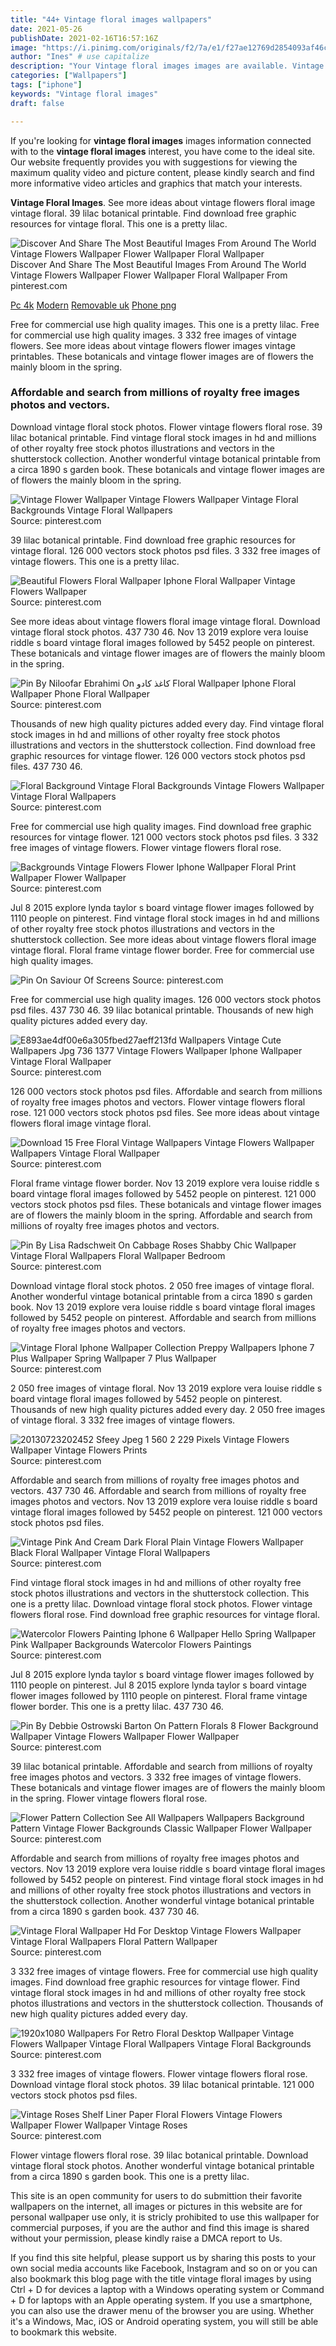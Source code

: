 ```yaml
---
title: "44+ Vintage floral images wallpapers"
date: 2021-05-26
publishDate: 2021-02-16T16:57:16Z
image: "https://i.pinimg.com/originals/f2/7a/e1/f27ae12769d2854093af46ca123571ea.jpg"
author: "Ines" # use capitalize
description: "Your Vintage floral images images are available. Vintage floral images are a topic that is being searched for and liked by netizens now. You can Get the Vintage floral images files here. Get all royalty-free vectors."
categories: ["Wallpapers"]
tags: ["iphone"]
keywords: "Vintage floral images"
draft: false

---
```


If you're looking for **vintage floral images** images information connected with to the **vintage floral images** interest, you have come to the ideal  site.  Our website frequently  provides you with  suggestions  for viewing  the maximum  quality video and picture  content, please kindly search and find more informative video articles and graphics  that match your interests.

**Vintage Floral Images**. See more ideas about vintage flowers floral image vintage floral. 39 lilac botanical printable. Find download free graphic resources for vintage floral. This one is a pretty lilac.

![Discover And Share The Most Beautiful Images From Around The World Vintage Flowers Wallpaper Flower Wallpaper Floral Wallpaper](https://i.pinimg.com/originals/25/a5/14/25a5140acc627542826fe393995bc231.jpg "Discover And Share The Most Beautiful Images From Around The World Vintage Flowers Wallpaper Flower Wallpaper Floral Wallpaper")
Discover And Share The Most Beautiful Images From Around The World Vintage Flowers Wallpaper Flower Wallpaper Floral Wallpaper From pinterest.com

[Pc 4k](/pc-4k/)
[Modern](/modern/)
[Removable uk](/removable-uk/)
[Phone png](/phone-png/)

Free for commercial use high quality images. This one is a pretty lilac. Free for commercial use high quality images. 3 332 free images of vintage flowers. See more ideas about vintage flowers flower images vintage printables. These botanicals and vintage flower images are of flowers the mainly bloom in the spring.

### Affordable and search from millions of royalty free images photos and vectors.

Download vintage floral stock photos. Flower vintage flowers floral rose. 39 lilac botanical printable. Find vintage floral stock images in hd and millions of other royalty free stock photos illustrations and vectors in the shutterstock collection. Another wonderful vintage botanical printable from a circa 1890 s garden book. These botanicals and vintage flower images are of flowers the mainly bloom in the spring.


![Vintage Flower Wallpaper Vintage Flowers Wallpaper Vintage Floral Backgrounds Vintage Floral Wallpapers](https://i.pinimg.com/originals/01/0f/8f/010f8f9c5a7e066111d43fb50928a717.jpg "Vintage Flower Wallpaper Vintage Flowers Wallpaper Vintage Floral Backgrounds Vintage Floral Wallpapers")
Source: pinterest.com

39 lilac botanical printable. Find download free graphic resources for vintage floral. 126 000 vectors stock photos psd files. 3 332 free images of vintage flowers. This one is a pretty lilac.

![Beautiful Flowers Floral Wallpaper Iphone Floral Wallpaper Vintage Flowers Wallpaper](https://i.pinimg.com/originals/11/59/a0/1159a0f7ea49a328ebee98da594cf04c.jpg "Beautiful Flowers Floral Wallpaper Iphone Floral Wallpaper Vintage Flowers Wallpaper")
Source: pinterest.com

See more ideas about vintage flowers floral image vintage floral. Download vintage floral stock photos. 437 730 46. Nov 13 2019 explore vera louise riddle s board vintage floral images followed by 5452 people on pinterest. These botanicals and vintage flower images are of flowers the mainly bloom in the spring.

![Pin By Niloofar Ebrahimi On کاغذ کادو Floral Wallpaper Iphone Floral Wallpaper Phone Floral Wallpaper](https://i.pinimg.com/736x/4b/90/1b/4b901b903d7688a57dead8123974972e.jpg "Pin By Niloofar Ebrahimi On کاغذ کادو Floral Wallpaper Iphone Floral Wallpaper Phone Floral Wallpaper")
Source: pinterest.com

Thousands of new high quality pictures added every day. Find vintage floral stock images in hd and millions of other royalty free stock photos illustrations and vectors in the shutterstock collection. Find download free graphic resources for vintage flower. 126 000 vectors stock photos psd files. 437 730 46.

![Floral Background Vintage Floral Backgrounds Vintage Flowers Wallpaper Vintage Floral Wallpapers](https://i.pinimg.com/736x/75/61/a1/7561a1f9cb4e7adebd7aaf0b10ba48f3.jpg "Floral Background Vintage Floral Backgrounds Vintage Flowers Wallpaper Vintage Floral Wallpapers")
Source: pinterest.com

Free for commercial use high quality images. Find download free graphic resources for vintage flower. 121 000 vectors stock photos psd files. 3 332 free images of vintage flowers. Flower vintage flowers floral rose.

![Backgrounds Vintage Flowers Flower Iphone Wallpaper Floral Print Wallpaper Flower Wallpaper](https://i.pinimg.com/originals/74/a0/58/74a058aee4e21e4bd7848b7038589986.jpg "Backgrounds Vintage Flowers Flower Iphone Wallpaper Floral Print Wallpaper Flower Wallpaper")
Source: pinterest.com

Jul 8 2015 explore lynda taylor s board vintage flower images followed by 1110 people on pinterest. Find vintage floral stock images in hd and millions of other royalty free stock photos illustrations and vectors in the shutterstock collection. See more ideas about vintage flowers floral image vintage floral. Floral frame vintage flower border. Free for commercial use high quality images.

![Pin On Saviour Of Screens](https://i.pinimg.com/originals/8c/44/ae/8c44aed3273134b447fa6b6c23df5fdf.jpg "Pin On Saviour Of Screens")
Source: pinterest.com

Free for commercial use high quality images. 126 000 vectors stock photos psd files. 437 730 46. 39 lilac botanical printable. Thousands of new high quality pictures added every day.

![E893ae4df00e6a305fbed27aeff213fd Wallpapers Vintage Cute Wallpapers Jpg 736 1377 Vintage Flowers Wallpaper Iphone Wallpaper Vintage Floral Wallpaper](https://i.pinimg.com/originals/b5/de/ea/b5deea6b641da0d06431ba7e62cd0323.jpg "E893ae4df00e6a305fbed27aeff213fd Wallpapers Vintage Cute Wallpapers Jpg 736 1377 Vintage Flowers Wallpaper Iphone Wallpaper Vintage Floral Wallpaper")
Source: pinterest.com

126 000 vectors stock photos psd files. Affordable and search from millions of royalty free images photos and vectors. Flower vintage flowers floral rose. 121 000 vectors stock photos psd files. See more ideas about vintage flowers floral image vintage floral.

![Download 15 Free Floral Vintage Wallpapers Vintage Flowers Wallpaper Wallpapers Vintage Floral Wallpaper](https://i.pinimg.com/originals/63/79/b7/6379b7082a33c310451fa4489519097f.jpg "Download 15 Free Floral Vintage Wallpapers Vintage Flowers Wallpaper Wallpapers Vintage Floral Wallpaper")
Source: pinterest.com

Floral frame vintage flower border. Nov 13 2019 explore vera louise riddle s board vintage floral images followed by 5452 people on pinterest. 121 000 vectors stock photos psd files. These botanicals and vintage flower images are of flowers the mainly bloom in the spring. Affordable and search from millions of royalty free images photos and vectors.

![Pin By Lisa Radschweit On Cabbage Roses Shabby Chic Wallpaper Vintage Floral Wallpapers Floral Wallpaper Bedroom](https://i.pinimg.com/originals/e6/3b/b6/e63bb6b51b6bc743915cd507120bb2a2.jpg "Pin By Lisa Radschweit On Cabbage Roses Shabby Chic Wallpaper Vintage Floral Wallpapers Floral Wallpaper Bedroom")
Source: pinterest.com

Download vintage floral stock photos. 2 050 free images of vintage floral. Another wonderful vintage botanical printable from a circa 1890 s garden book. Nov 13 2019 explore vera louise riddle s board vintage floral images followed by 5452 people on pinterest. Affordable and search from millions of royalty free images photos and vectors.

![Vintage Floral Iphone Wallpaper Collection Preppy Wallpapers Iphone 7 Plus Wallpaper Spring Wallpaper 7 Plus Wallpaper](https://i.pinimg.com/originals/f5/50/b8/f550b80aac599cc8bf8fd7cffd46b5cc.jpg "Vintage Floral Iphone Wallpaper Collection Preppy Wallpapers Iphone 7 Plus Wallpaper Spring Wallpaper 7 Plus Wallpaper")
Source: pinterest.com

2 050 free images of vintage floral. Nov 13 2019 explore vera louise riddle s board vintage floral images followed by 5452 people on pinterest. Thousands of new high quality pictures added every day. 2 050 free images of vintage floral. 3 332 free images of vintage flowers.

![20130723202452 Sfeey Jpeg 1 560 2 229 Pixels Vintage Flowers Wallpaper Vintage Flowers Prints](https://i.pinimg.com/originals/15/59/a8/1559a8fbdc5e2551dcdc12fc8f9de5d0.jpg "20130723202452 Sfeey Jpeg 1 560 2 229 Pixels Vintage Flowers Wallpaper Vintage Flowers Prints")
Source: pinterest.com

Affordable and search from millions of royalty free images photos and vectors. 437 730 46. Affordable and search from millions of royalty free images photos and vectors. Nov 13 2019 explore vera louise riddle s board vintage floral images followed by 5452 people on pinterest. 121 000 vectors stock photos psd files.

![Vintage Pink And Cream Dark Floral Plain Vintage Flowers Wallpaper Black Floral Wallpaper Vintage Floral Wallpapers](https://i.pinimg.com/originals/91/75/f1/9175f165948fc978b52eefab65d64a88.jpg "Vintage Pink And Cream Dark Floral Plain Vintage Flowers Wallpaper Black Floral Wallpaper Vintage Floral Wallpapers")
Source: pinterest.com

Find vintage floral stock images in hd and millions of other royalty free stock photos illustrations and vectors in the shutterstock collection. This one is a pretty lilac. Download vintage floral stock photos. Flower vintage flowers floral rose. Find download free graphic resources for vintage floral.

![Watercolor Flowers Painting Iphone 6 Wallpaper Hello Spring Wallpaper Pink Wallpaper Backgrounds Watercolor Flowers Paintings](https://i.pinimg.com/originals/fe/21/94/fe21947fe0940dd01c15f920035fab2b.jpg "Watercolor Flowers Painting Iphone 6 Wallpaper Hello Spring Wallpaper Pink Wallpaper Backgrounds Watercolor Flowers Paintings")
Source: pinterest.com

Jul 8 2015 explore lynda taylor s board vintage flower images followed by 1110 people on pinterest. Jul 8 2015 explore lynda taylor s board vintage flower images followed by 1110 people on pinterest. Floral frame vintage flower border. This one is a pretty lilac. 437 730 46.

![Pin By Debbie Ostrowski Barton On Pattern Florals 8 Flower Background Wallpaper Vintage Flowers Wallpaper Flower Wallpaper](https://i.pinimg.com/originals/78/c5/a0/78c5a0c2a68790a01f943ba0fce9355b.jpg "Pin By Debbie Ostrowski Barton On Pattern Florals 8 Flower Background Wallpaper Vintage Flowers Wallpaper Flower Wallpaper")
Source: pinterest.com

39 lilac botanical printable. Affordable and search from millions of royalty free images photos and vectors. 3 332 free images of vintage flowers. These botanicals and vintage flower images are of flowers the mainly bloom in the spring. Flower vintage flowers floral rose.

![Flower Pattern Collection See All Wallpapers Wallpapers Background Pattern Vintage Flower Backgrounds Classic Wallpaper Flower Wallpaper](https://i.pinimg.com/originals/6e/f6/e1/6ef6e1332f68f2343fd730f5c1fc0835.jpg "Flower Pattern Collection See All Wallpapers Wallpapers Background Pattern Vintage Flower Backgrounds Classic Wallpaper Flower Wallpaper")
Source: pinterest.com

Affordable and search from millions of royalty free images photos and vectors. Nov 13 2019 explore vera louise riddle s board vintage floral images followed by 5452 people on pinterest. Find vintage floral stock images in hd and millions of other royalty free stock photos illustrations and vectors in the shutterstock collection. Another wonderful vintage botanical printable from a circa 1890 s garden book. 437 730 46.

![Vintage Floral Wallpaper Hd For Desktop Vintage Flowers Wallpaper Vintage Floral Wallpapers Floral Pattern Wallpaper](https://i.pinimg.com/originals/d5/4e/83/d54e83df15ef5362251e45acdc809c61.jpg "Vintage Floral Wallpaper Hd For Desktop Vintage Flowers Wallpaper Vintage Floral Wallpapers Floral Pattern Wallpaper")
Source: pinterest.com

3 332 free images of vintage flowers. Free for commercial use high quality images. Find download free graphic resources for vintage flower. Find vintage floral stock images in hd and millions of other royalty free stock photos illustrations and vectors in the shutterstock collection. Thousands of new high quality pictures added every day.

![1920x1080 Wallpapers For Retro Floral Desktop Wallpaper Vintage Flowers Wallpaper Vintage Floral Wallpapers Vintage Floral Backgrounds](https://i.pinimg.com/originals/ab/84/81/ab8481704ff15fbe3469bc834d5d0293.jpg "1920x1080 Wallpapers For Retro Floral Desktop Wallpaper Vintage Flowers Wallpaper Vintage Floral Wallpapers Vintage Floral Backgrounds")
Source: pinterest.com

3 332 free images of vintage flowers. Flower vintage flowers floral rose. Download vintage floral stock photos. 39 lilac botanical printable. 121 000 vectors stock photos psd files.

![Vintage Roses Shelf Liner Paper Floral Flowers Vintage Flowers Wallpaper Flower Wallpaper Vintage Roses](https://i.pinimg.com/originals/f2/7a/e1/f27ae12769d2854093af46ca123571ea.jpg "Vintage Roses Shelf Liner Paper Floral Flowers Vintage Flowers Wallpaper Flower Wallpaper Vintage Roses")
Source: pinterest.com

Flower vintage flowers floral rose. 39 lilac botanical printable. Download vintage floral stock photos. Another wonderful vintage botanical printable from a circa 1890 s garden book. This one is a pretty lilac.

This site is an open community for users to do submittion their favorite wallpapers on the internet, all images or pictures in this website are for personal wallpaper use only, it is stricly prohibited to use this wallpaper for commercial purposes, if you are the author and find this image is shared without your permission, please kindly raise a DMCA report to Us.

If you find this site helpful, please support us by sharing this posts to your own social media accounts like Facebook, Instagram and so on or you can also bookmark this blog page with the title vintage floral images by using Ctrl + D for devices a laptop with a Windows operating system or Command + D for laptops with an Apple operating system. If you use a smartphone, you can also use the drawer menu of the browser you are using. Whether it's a Windows, Mac, iOS or Android operating system, you will still be able to bookmark this website.
